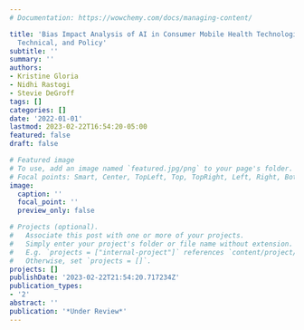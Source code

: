 ```yaml
---
# Documentation: https://wowchemy.com/docs/managing-content/

title: 'Bias Impact Analysis of AI in Consumer Mobile Health Technologies: Legal,
  Technical, and Policy'
subtitle: ''
summary: ''
authors:
- Kristine Gloria
- Nidhi Rastogi
- Stevie DeGroff
tags: []
categories: []
date: '2022-01-01'
lastmod: 2023-02-22T16:54:20-05:00
featured: false
draft: false

# Featured image
# To use, add an image named `featured.jpg/png` to your page's folder.
# Focal points: Smart, Center, TopLeft, Top, TopRight, Left, Right, BottomLeft, Bottom, BottomRight.
image:
  caption: ''
  focal_point: ''
  preview_only: false

# Projects (optional).
#   Associate this post with one or more of your projects.
#   Simply enter your project's folder or file name without extension.
#   E.g. `projects = ["internal-project"]` references `content/project/deep-learning/index.md`.
#   Otherwise, set `projects = []`.
projects: []
publishDate: '2023-02-22T21:54:20.717234Z'
publication_types:
- '2'
abstract: ''
publication: '*Under Review*'
---
```

